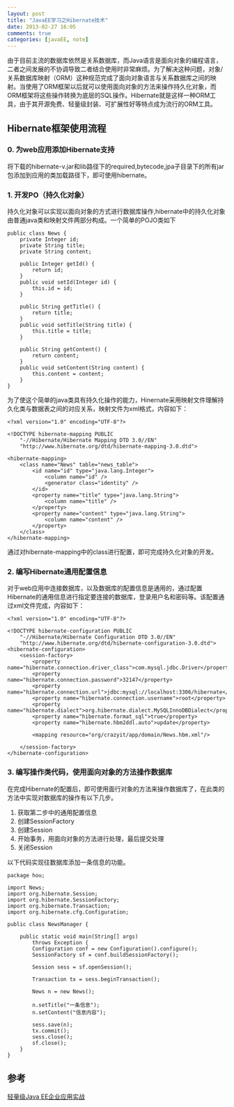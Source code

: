 ```yaml
---
layout: post
title: "JavaEE学习之Hibernate技术"
date: 2013-02-27 16:05
comments: true
categories: [javaEE, note]
---
```


由于目前主流的数据库依然是关系数据库，而Java语言是面向对象的编程语言，二者之间发展的不协调导致二者结合使用时非常麻烦。为了解决这种问题，对象/关系数据库映射（ORM）这种规范完成了面向对象语言与关系数据库之间的映射。当使用了ORM框架以后就可以使用面向对象的方法来操作持久化对象，而ORM框架将这些操作转换为底层的SQL操作。Hibernate就是这样一种ORM工具，由于其开源免费、轻量级封装、可扩展性好等特点成为流行的ORM工具。

<!-- more -->

## Hibernate框架使用流程

### 0. 为web应用添加Hibernate支持

将下载的hibernate-v.jar和lib路径下的required,bytecode,jpa子目录下的所有jar包添加到应用的类加载路径下，即可使用hibernate。

### 1. 开发PO（持久化对象）

持久化对象可以实现以面向对象的方式进行数据库操作,hibernate中的持久化对象由普通java类和映射文件两部分构成。一个简单的POJO类如下

    public class News {
	    private Integer id;
	    private String title;
	    private String content;

	    public Integer getId() {
		    return id;
	    }
	    public void setId(Integer id) {
		    this.id = id;
	    }

	    public String getTitle() {
		    return title;
	    }
	    public void setTitle(String title) {
		    this.title = title;
	    }

	    public String getContent() {
		    return content;
	    }
	    public void setContent(String content) {
		    this.content = content;
	    }
    }

为了使这个简单的java类具有持久化操作的能力，Hinernate采用映射文件理解持久化类与数据表之间的对应关系，映射文件为xml格式，内容如下：

    <?xml version="1.0" encoding="UTF-8"?>

    <!DOCTYPE hibernate-mapping PUBLIC 
	    "-//Hibernate/Hibernate Mapping DTD 3.0//EN"
	    "http://www.hibernate.org/dtd/hibernate-mapping-3.0.dtd">

    <hibernate-mapping>
	    <class name="News" table="news_table">
		    <id name="id" type="java.lang.Integer">
			    <column name="id" />
			    <generator class="identity" />
		    </id>
		    <property name="title" type="java.lang.String">
			    <column name="title" />
		    </property>
		    <property name="content" type="java.lang.String">
			    <column name="content" />
		    </property>
	    </class>
    </hibernate-mapping>

通过对hibernate-mapping中的class进行配置，即可完成持久化对象的开发。

### 2. 编写Hibernate通用配置信息

对于web应用中连接数据库，以及数据库的配置信息是通用的，通过配置Hibernate的通用信息进行指定要连接的数据库，登录用户名和密码等。该配置通过xml文件完成，内容如下：

    <?xml version="1.0" encoding="UTF-8"?>

    <!DOCTYPE hibernate-configuration PUBLIC
	    "-//Hibernate/Hibernate Configuration DTD 3.0//EN"
	    "http://www.hibernate.org/dtd/hibernate-configuration-3.0.dtd">
    <hibernate-configuration>
	    <session-factory>
		    <property name="hibernate.connection.driver_class">com.mysql.jdbc.Driver</property>
		    <property name="hibernate.connection.password">32147</property>
		    <property name="hibernate.connection.url">jdbc:mysql://localhost:3306/hibernate</property>
		    <property name="hibernate.connection.username">root</property>
		    <property name="hibernate.dialect">org.hibernate.dialect.MySQLInnoDBDialect</property>
	        <property name="hibernate.format_sql">true</property>
		    <property name="hibernate.hbm2ddl.auto">update</property>	
	
		    <mapping resource="org/crazyit/app/domain/News.hbm.xml"/>
					       
	    </session-factory>
    </hibernate-configuration>

### 3. 编写操作类代码，使用面向对象的方法操作数据库

在完成Hibernate的配置后，即可使用面行对象的方法来操作数据库了，在此类的方法中实现对数据库的操作有以下几步。

1. 获取第二步中的通用配置信息
2. 创建SessionFactory
3. 创建Session
4. 开始事务，用面向对象的方法进行处理，最后提交处理
5. 关闭Session

以下代码实现往数据库添加一条信息的功能。

    package hou;

    import News;
    import org.hibernate.Session;
    import org.hibernate.SessionFactory;
    import org.hibernate.Transaction;
    import org.hibernate.cfg.Configuration;

    public class NewsManager {
	
	    public static void main(String[] args)
		    throws Exception {
		    Configuration conf = new Configuration().configure();
		    SessionFactory sf = conf.buildSessionFactory();
		
		    Session sess = sf.openSession();

		    Transaction tx = sess.beginTransaction();

		    News n = new News();

		    n.setTitle("一条信息");
		    n.setContent("信息内容");

		    sess.save(n);
		    tx.commit();
		    sess.close();
		    sf.close();
	    }
    }


## 参考
[轻量级Java EE企业应用实战](http://book.douban.com/subject/6002664/)
